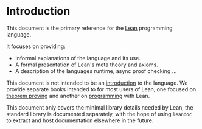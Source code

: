 # Introduction

This document is the primary reference for the [Lean](http://leanprover.github.io/)
programming language.

It focuses on providing:
- Informal explanations of the language and its use.
- A formal presentation of Lean's meta theory and axioms.
- A description of the languages runtime, async proof checking ...

This document is not intended to be an
[introduction](https://leanprover.github.io/introduction_to_lean) to the language.
We provide separate books intended to for most users of Lean, one focused on
[theorem proving](https://leanprover.github.io/theorem_proving_in_lean) and
another on [programming](https://leanprover.github.io/programming_in_lean) with Lean.

This document only covers the minimal library details needed by Lean,
the standard library is documented separately, with the hope of using
`leandoc` to extract and host documentation elsewhere in the future.
